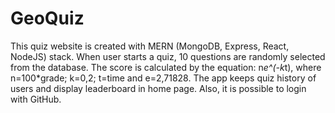 ﻿# GeoQuiz

This quiz website is created with MERN (MongoDB, Express, React, NodeJS) stack. When user starts a quiz, 10 questions are randomly selected from the database. The score is calculated by the equation: n*e^(-k*t), where n=100*grade; k=0,2; t=time and e=2,71828. The app keeps quiz history of users and display leaderboard in home page. Also, it is possible to login with GitHub.

